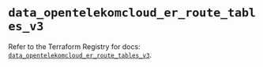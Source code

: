 # `data_opentelekomcloud_er_route_tables_v3`

Refer to the Terraform Registry for docs: [`data_opentelekomcloud_er_route_tables_v3`](https://registry.terraform.io/providers/opentelekomcloud/opentelekomcloud/1.36.48/docs/data-sources/er_route_tables_v3).
